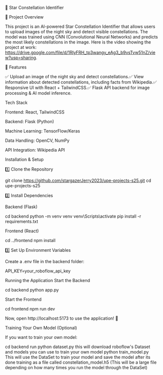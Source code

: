 🌌 Star Constellation Identifier

📌 Project Overview

This project is an AI-powered Star Constellation Identifier that allows users to upload images of the night sky and detect visible constellations. The model was trained using CNN (Convolutional Neural Networks) and predicts the most likely constellations in the image. Here is the video showing the project at work: https://drive.google.com/file/d/1RlyFRH_tp3wangy_eAg3_b9vsTvw51nZ/view?usp=sharing.

🚀 Features

✅ Upload an image of the night sky and detect constellations.✅ View information about detected constellations, including facts from Wikipedia.✅ Responsive UI with React + TailwindCSS.✅ Flask API backend for image processing & AI model inference.

Tech Stack

Frontend: React, TailwindCSS

Backend: Flask (Python)

Machine Learning: TensorFlow/Keras

Data Handling: OpenCV, NumPy

API Integration: Wikipedia API

Installation & Setup

1️⃣ Clone the Repository

git clone https://github.com/stargazerJerry2023/upe-projects-s25.git
cd upe-projects-s25

2️⃣ Install Dependencies

Backend (Flask)

cd backend
python -m venv venv
venv\Scripts\activate
pip install -r requirements.txt

Frontend (React)

cd ../frontend
npm install

3️⃣ Set Up Environment Variables

Create a .env file in the backend folder:

API_KEY=your_roboflow_api_key

Running the Application
Start the Backend

cd backend
python app.py

Start the Frontend

cd frontend
npm run dev

Now, open http://localhost:5173 to use the application! 🚀

Training Your Own Model (Optional)

If you want to train your own model:

cd backend
run python dataset.py 
this will download roboflow's Dataset and models you can use to train your own model 
python train_model.py
This will use the DataSet to train your model and save the model after its done training as a file called constellation_model.h5 (This will be a large file depending on how many times you run the model through the DataSet)




